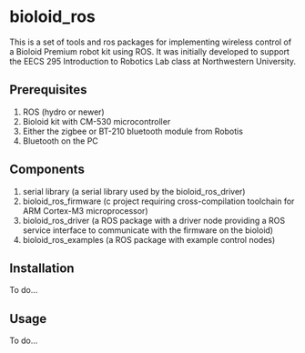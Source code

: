 bioloid_ros
===========

This is a set of tools and ros packages for implementing wireless control of a Bioloid Premium robot kit using ROS. It was initially developed to support the EECS 295 Introduction to Robotics Lab class at Northwestern University.

Prerequisites
-------------
1. ROS (hydro or newer)
2. Bioloid kit with CM-530 microcontroller
3. Either the zigbee or BT-210 bluetooth module from Robotis
4. Bluetooth on the PC

Components
----------
1. serial library (a serial library used by the bioloid_ros_driver)
2. bioloid_ros_firmware (c project requiring cross-compilation toolchain for ARM Cortex-M3 microprocessor)
3. bioloid_ros_driver (a ROS package with a driver node providing a ROS service interface to communicate with the firmware on the bioloid)
4. bioloid_ros_examples (a ROS package with example control nodes)

Installation
------------

To do...

Usage
-----

To do...
